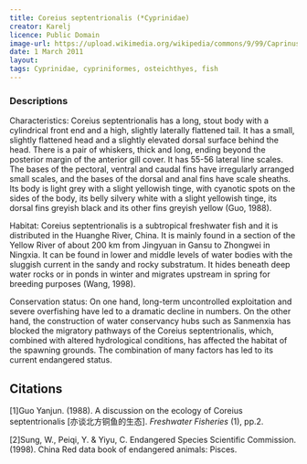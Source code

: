 ```yaml
---
title: Coreius septentrionalis (*Cyprinidae)
creator: Karelj
licence: Public Domain
image-url: https://upload.wikimedia.org/wikipedia/commons/9/99/Caprinus_carpio_Prague_Vltava_1.jpg
date: 1 March 2011
layout: 
tags: Cyprinidae, cypriniformes, osteichthyes, fish
---
```

### Descriptions
Characteristics: Coreius septentrionalis has a long, stout body with a cylindrical front end and a high, slightly laterally flattened tail. It has a small, slightly flattened head and a slightly elevated dorsal surface behind the head. There is a pair of whiskers, thick and long, ending beyond the posterior margin of the anterior gill cover. It has 55-56 lateral line scales. The bases of the pectoral, ventral and caudal fins have irregularly arranged small scales, and the bases of the dorsal and anal fins have scale sheaths. Its body is light grey with a slight yellowish tinge, with cyanotic spots on the sides of the body, its belly silvery white with a slight yellowish tinge, its dorsal fins greyish black and its other fins greyish yellow (Guo, 1988).

Habitat: Coreius septentrionalis is a subtropical freshwater fish and it is distributed in the Huanghe River, China. It is mainly found in a section of the Yellow River of about 200 km from Jingyuan in Gansu to Zhongwei in Ningxia. It can be found in lower and middle levels of water bodies with the sluggish current in the sandy and rocky substratum. It hides beneath deep water rocks or in ponds in winter and migrates upstream in spring for breeding purposes (Wang, 1998).

Conservation status: On one hand, long-term uncontrolled exploitation and severe overfishing have led to a dramatic decline in numbers. On the other hand, the construction of water conservancy hubs such as Sanmenxia has blocked the migratory pathways of the Coreius septentrionalis, which, combined with altered hydrological conditions, has affected the habitat of the spawning grounds. The combination of many factors has led to its current endangered status.

## Citations
[1]Guo Yanjun. (1988). A discussion on the ecology of Coreius septentrionalis [亦谈北方铜鱼的生态]. _Freshwater Fisheries_ (1), pp.2.

[2]Sung, W., Peiqi, Y. & Yiyu, C. Endangered Species Scientific Commission. (1998). China Red data book of endangered animals: Pisces.  

